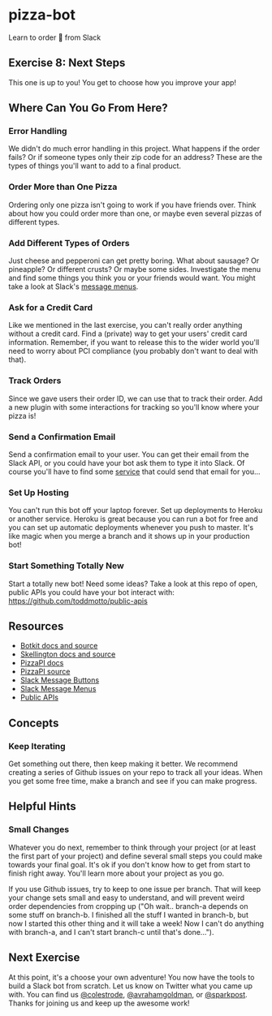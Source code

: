 # pizza-bot
Learn to order :pizza: from Slack

## Exercise 8: Next Steps

This one is up to you! You get to choose how you improve your app!

## Where Can You Go From Here?

### Error Handling

We didn't do much error handling in this project. What happens if the order fails? Or if someone types only their zip code for an address? These are the types of things you'll want to add to a final product.

### Order More than One Pizza

Ordering only one pizza isn't going to work if you have friends over. Think about how you could order more than one, or maybe even several pizzas of different types.

### Add Different Types of Orders

Just cheese and pepperoni can get pretty boring. What about sausage? Or pineapple? Or different crusts? Or maybe some sides. Investigate the menu and find some things you think you or your friends would want. You might take a look at Slack's [message menus](https://api.slack.com/docs/message-menus).

### Ask for a Credit Card

Like we mentioned in the last exercise, you can't really order anything without a credit card. Find a (private) way to get your users' credit card information. Remember, if you want to release this to the wider world you'll need to worry about PCI compliance (you probably don't want to deal with that).

### Track Orders

Since we gave users their order ID, we can use that to track their order. Add a new plugin with some interactions for tracking so you'll know where your pizza is!

### Send a Confirmation Email

Send a confirmation email to your user. You can get their email from the Slack API, or you could have your bot ask them to type it into Slack. Of course you'll have to find some [service](https://developers.sparkpost.com) that could send that email for you...

### Set Up Hosting

You can't run this bot off your laptop forever. Set up deployments to Heroku or another service. Heroku is great because you can run a bot for free and you can set up automatic deployments whenever you push to master. It's like magic when you merge a branch and it shows up in your production bot!

### Start Something Totally New

Start a totally new bot! Need some ideas? Take a look at this repo of open, public APIs you could have your bot interact with: https://github.com/toddmotto/public-apis

## Resources

* [Botkit docs and source](https://github.com/howdyai/botkit)
* [Skellington docs and source](https://github.com/Skellington-Closet/skellington)
* [PizzaPI docs](http://riaevangelist.github.io/node-dominos-pizza-api/)
* [PizzaPI source](https://github.com/RIAEvangelist/node-dominos-pizza-api)
* [Slack Message Buttons](https://api.slack.com/docs/message-buttons)
* [Slack Message Menus](https://api.slack.com/docs/message-menus)
* [Public APIs](https://github.com/toddmotto/public-apis)

## Concepts

### Keep Iterating

Get something out there, then keep making it better. We recommend creating a series of Github issues on your repo to track all your ideas. When you get some free time, make a branch and see if you can make progress. 

## Helpful Hints

### Small Changes 

Whatever you do next, remember to think through your project (or at least the first part of your project) and define several small steps you could make towards your final goal. It's ok if you don't know how to get from start to finish right away. You'll learn more about your project as you go.

If you use Github issues, try to keep to one issue per branch. That will keep your change sets small and easy to understand, and will prevent weird order dependencies from cropping up ("Oh wait.. branch-a depends on some stuff on branch-b. I finished all the stuff I wanted in branch-b, but now I started this other thing and it will take a week! Now I can't do anything with branch-a, and I can't start branch-c until that's done...").

## Next Exercise

At this point, it's a choose your own adventure! You now have the tools to build a Slack bot from scratch. Let us know on Twitter what you came up with. You can find us [@colestrode](https://twitter.com/colestrode), [@avrahamgoldman](https://twitter.com/avrahamgoldman), or [@sparkpost](https://twitter.com/sparkpost). Thanks for joining us and keep up the awesome work!

